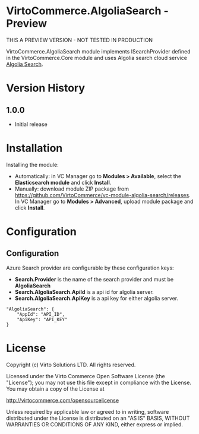 # VirtoCommerce.AlgoliaSearch - Preview

THIS A PREVIEW VERSION - NOT TESTED IN PRODUCTION

VirtoCommerce.AlgoliaSearch module implements ISearchProvider defined in the VirtoCommerce.Core module and uses Algolia search cloud service <a href="https://algolia.com" target="_blank">Algolia Search</a>.

# Version History
## 1.0.0
* Initial release

# Installation
Installing the module:
* Automatically: in VC Manager go to **Modules > Available**, select the **Elasticsearch module** and click **Install**.
* Manually: download module ZIP package from https://github.com/VirtoCommerce/vc-module-algolia-search/releases. In VC Manager go to **Modules > Advanced**, upload module package and click **Install**.

# Configuration

## Configuration
Azure Search provider are configurable by these configuration keys:

* **Search.Provider** is the name of the search provider and must be **AlgoliaSearch**
* **Search.AlgoliaSearch.ApiId** is a api id for algolia server.
* **Search.AlgoliaSearch.ApiKey** is a api key for either algolia server.

```
"AlgoliaSearch": {
    "AppId": "API_ID",
    "ApiKey": "API_KEY"
}
```

# License
Copyright (c) Virto Solutions LTD. All rights reserved.

Licensed under the Virto Commerce Open Software License (the "License"); you
may not use this file except in compliance with the License. You may
obtain a copy of the License at

http://virtocommerce.com/opensourcelicense

Unless required by applicable law or agreed to in writing, software
distributed under the License is distributed on an "AS IS" BASIS,
WITHOUT WARRANTIES OR CONDITIONS OF ANY KIND, either express or
implied.
